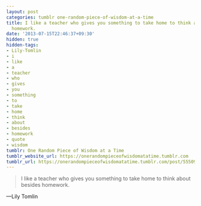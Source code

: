 ```yaml
---
layout: post
categories: tumblr one-random-piece-of-wisdom-at-a-time
title: I like a teacher who gives you something to take home to think about besides
  homework.
date: '2013-07-15T22:46:37+09:30'
hidden: true
hidden-tags:
- Lily-Tomlin
- i
- like
- a
- teacher
- who
- gives
- you
- something
- to
- take
- home
- think
- about
- besides
- homework
- quote
- wisdom
tumblr: One Random Piece of Wisdom at a Time
tumblr_website_url: https://onerandompieceofwisdomatatime.tumblr.com
tumblr_url: https://onerandompieceofwisdomatatime.tumblr.com/post/55509627909/i-like-a-teacher-who-gives-you-something-to-take
---
```

> I like a teacher who gives you something to take home to think about besides homework.

—Lily Tomlin
